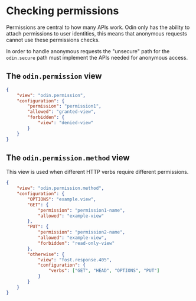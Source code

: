 # Checking permissions

Permissions are central to how many APIs work. Odin only has the ability to attach permissions to user identities, this means that anonymous requests cannot use these permissions checks.

In order to handle anonymous requests the "unsecure" path for the `odin.secure` path must implement the APIs needed for anonymous access.


## The `odin.permission` view

```json
{
    "view": "odin.permission",
    "configuration": {
        "permission": "permission1",
        "allowed": "granted-view",
        "forbidden": {
            "view": "denied-view"
        }
    }
}
```

## The `odin.permission.method` view

This view is used when different HTTP verbs require different permissions.

```json
{
    "view": "odin.permission.method",
    "configuration": {
        "OPTIONS": "example.view",
        "GET": {
            "permission": "permission1-name",
            "allowed": "example-view"
        },
        "PUT": {
            "permission": "permission2-name",
            "allowed": "example-view",
            "forbidden": "read-only-view"
        },
        "otherwise": {
            "view": "fost.response.405",
            "configuration": {
                "verbs": ["GET", "HEAD", "OPTIONS", "PUT"]
            }
        }
    }
}
```
